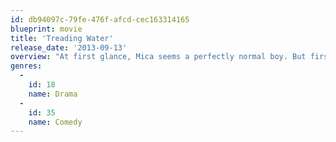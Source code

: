 ```yaml
---
id: db94097c-79fe-476f-afcd-cec163314165
blueprint: movie
title: 'Treading Water'
release_date: '2013-09-13'
overview: "At first glance, Mica seems a perfectly normal boy. But first glances can often be deceiving... For one, Mica's house is now a museum honouring Guillermo Garibai, the legendary Mexican crooner. Mica spends most of his time there, giving guided tours to aging Garibai fans. But stranger still, Mica smells. He smells like fish. Numerous doctors, his life-long therapist and even his own parents are at a loss. No one wants to be Mica's friend. Girls won't talk to him. His life appears pointless, uneventful, doomed. That is, until Laura walks into it."
genres:
  -
    id: 18
    name: Drama
  -
    id: 35
    name: Comedy
---
```

